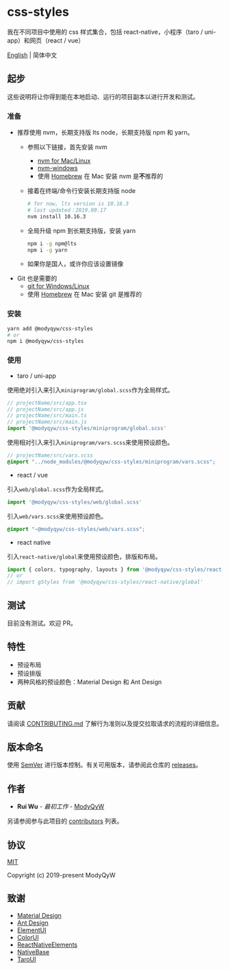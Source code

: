 # css-styles

我在不同项目中使用的 css 样式集合，包括 react-native，小程序（taro / uni-app）和网页（react / vue）

[English](README.md) | 简体中文

## 起步

这些说明将让你得到能在本地启动、运行的项目副本以进行开发和测试。

### 准备

- 推荐使用 nvm，长期支持版 lts node，长期支持版 npm 和 yarn。
  - 参照以下链接，首先安装 nvm
    - [nvm for Mac/Linux](https://github.com/nvm-sh/nvm)
    - [nvm-windows](https://github.com/coreybutler/nvm-windows)
    - 使用 [Homebrew](https://brew.sh/) 在 Mac 安装 nvm 是**不**推荐的
  - 接着在终端/命令行安装长期支持版 node

    ```sh
    # for now, lts version is 10.16.3
    # last updated：2019.09.17
    nvm install 10.16.3
    ```

  - 全局升级 npm 到长期支持版，安装 yarn

    ```sh
    npm i -g npm@lts
    npm i -g yarn
    ```

  - 如果你是国人，或许你应该设置镜像
- Git 也是需要的
  - [git for Windows/Linux](https://git-scm.com/downloads)
  - 使用 [Homebrew](https://brew.sh/) 在 Mac 安装 git 是推荐的

### 安装

```sh
yarn add @modyqyw/css-styles
# or
npm i @modyqyw/css-styles
```

### 使用

- taro / uni-app

使用绝对引入来引入`miniprogram/global.scss`作为全局样式。

```js
// projectName/src/app.tsx
// projectName/src/app.js
// projectName/src/main.ts
// projectName/src/main.js
import '@modyqyw/css-styles/miniprogram/global.scss'
```

使用相对引入来引入`miniprogram/vars.scss`来使用预设颜色。

```scss
// projectName/src/vars.scss
@import "../node_modules/@modyqyw/css-styles/miniprogram/vars.scss";
```

- react / vue

引入`web/global.scss`作为全局样式。

```js
import '@modyqyw/css-styles/web/global.scss'
```

引入`web/vars.scss`来使用预设颜色。

```scss
@import "~@modyqyw/css-styles/web/vars.scss";
```

- react native

引入`react-native/global`来使用预设颜色，排版和布局。

```js
import { colors, typography, layouts } from '@modyqyw/css-styles/react-native/global'
// or
// import gStyles from '@modyqyw/css-styles/react-native/global'
```

## 测试

目前没有测试。欢迎 PR。

## 特性

- 预设布局
- 预设排版
- 两种风格的预设颜色：Material Design 和 Ant Design

## 贡献

请阅读 [CONTRIBUTING.md](./CONTRIBUTING.md) 了解行为准则以及提交拉取请求的流程的详细信息。

## 版本命名

使用 [SemVer](http://semver.org/) 进行版本控制。有关可用版本，请参阅此仓库的 [releases](https://github.com/ModyQyW/css-styles/releases)。

## 作者

- **Rui Wu** - *最初工作* - [ModyQyW](https://github.com/ModyQyW)

另请参阅参与此项目的 [contributors](https://github.com/ModyQyW/css-styles/contributors) 列表。

## 协议

[MIT](./LICENSE)

Copyright (c) 2019-present ModyQyW

## 致谢

- [Material Design](https://material.io/)
- [Ant Design](https://ant.design/)
- [ElementUI](https://element.eleme.io/)
- [ColorUI](https://www.color-ui.com/)
- [ReactNativeElements](https://react-native-training.github.io/react-native-elements/)
- [NativeBase](https://nativebase.io/)
- [TaroUI](https://taro-ui.aotu.io/#/)

